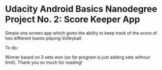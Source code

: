 # Udacity Android Basics Nanodegree Project No. 2: Score Keeper App
Simple one screen app which gives the ability to keep track of the score of two different teams playing Volleyball.

To do:

Winner based on 3 sets won (so far program is just adding sets without limit).
Thank you so much for reading!
